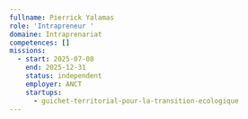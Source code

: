 ```yaml
---
fullname: Pierrick Yalamas
role: 'Intrapreneur '
domaine: Intraprenariat
competences: []
missions:
  - start: 2025-07-08
    end: 2025-12-31
    status: independent
    employer: ANCT
    startups:
      - guichet-territorial-pour-la-transition-ecologique
---
```

